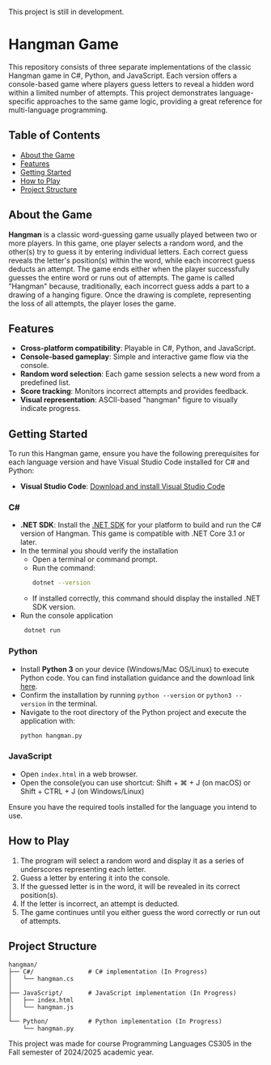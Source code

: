 This project is still in development.
# Hangman Game

This repository consists of three separate implementations of the classic Hangman game in C#, Python, and JavaScript. Each version offers a console-based game where players guess letters to reveal a hidden word within a limited number of attempts. This project demonstrates language-specific approaches to the same game logic, providing a great reference for multi-language programming.


## Table of Contents
- [About the Game](#about-the-game)
- [Features](#features)
- [Getting Started](#getting-started)
- [How to Play](#how-to-play)
- [Project Structure](#project-structure)


## About the Game

**Hangman** is a classic word-guessing game usually played between two or more players. In this game, one player selects a random word, and the other(s) try to guess it by entering individual letters. Each correct guess reveals the letter's position(s) within the word, while each incorrect guess deducts an attempt. The game ends either when the player successfully guesses the entire word or runs out of attempts. The game is called "Hangman" because, traditionally, each incorrect guess adds a part to a drawing of a hanging figure. Once the drawing is complete, representing the loss of all attempts, the player loses the game.

## Features

- **Cross-platform compatibility**: Playable in C#, Python, and JavaScript.
- **Console-based gameplay**: Simple and interactive game flow via the console.
- **Random word selection**: Each game session selects a new word from a predefined list.
- **Score tracking**: Monitors incorrect attempts and provides feedback.
- **Visual representation**: ASCII-based "hangman" figure to visually indicate progress.

## Getting Started

To run this Hangman game, ensure you have the following prerequisites for each language version and have Visual Studio Code installed for C# and Python:
- **Visual Studio Code**: [Download and install Visual Studio Code](https://code.visualstudio.com/download)

### C#

- **.NET SDK**: Install the [.NET SDK](https://dotnet.microsoft.com/download) for your platform to build and run the C# version of Hangman. This game is compatible with .NET Core 3.1 or later.
- In the terminal you should verify the installation
  - Open a terminal or command prompt.
  - Run the command:
    ```bash
    dotnet --version
    ```
  - If installed correctly, this command should display the installed .NET SDK version.
- Run the console application
   ```bash
    dotnet run
    ```

### Python

- Install **Python 3** on your device (Windows/Mac OS/Linux) to execute Python code. You can find installation guidance and the download link [here](https://www.python.org/downloads/).
-  Confirm the installation by running `python --version` or `python3 --version` in the terminal.
- Navigate to the root directory of the Python project and execute the application with:
   ```bash
   python hangman.py
   ```

### JavaScript

 - Open `index.html` in a web browser.
 - Open the console(you can use shortcut: Shift + ⌘ + J (on macOS) or Shift + CTRL + J (on Windows/Linux)


Ensure you have the required tools installed for the language you intend to use.



## How to Play

1. The program will select a random word and display it as a series of underscores representing each letter.
2. Guess a letter by entering it into the console.
3. If the guessed letter is in the word, it will be revealed in its correct position(s).
4. If the letter is incorrect, an attempt is deducted. 
5. The game continues until you either guess the word correctly or run out of attempts.

## Project Structure

```
hangman/
├── C#/               # C# implementation (In Progress)
│   └── hangman.cs    
│   
├── JavaScript/       # JavaScript implementation (In Progress)
│   ├── index.html    
│   └── hangman.js    
│   
└── Python/           # Python implementation (In Progress)
    └── hangman.py    
```


This project was made for course Programming Languages CS305 in the Fall semester of 2024/2025 academic year.
